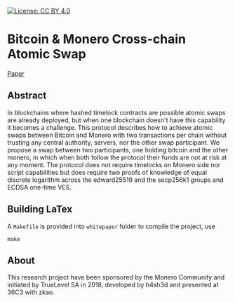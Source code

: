[![License: CC BY 4.0](https://img.shields.io/badge/License-CC%20BY%204.0-lightgrey.svg)](https://creativecommons.org/licenses/by/4.0/)

Bitcoin & Monero Cross-chain Atomic Swap
===

[Paper](./whitepaper/xmr-btc.pdf)

## Abstract

In blockchains where hashed timelock contracts are possible atomic swaps are already deployed, but when one blockchain doesn't have this capability it becomes a challenge. This protocol describes how to achieve atomic swaps between Bitcoin and Monero with two transactions per chain without trusting any central authority, servers, nor the other swap participant.  We propose a swap between two participants, one holding bitcoin and the other monero, in which when both follow the protocol their funds are not at risk at any moment. The protocol does not require timelocks on Monero side nor script capabilities but does require two proofs of knowledge of equal discrete logarithm across  the edward25519 and the secp256k1 groups and ECDSA one-time VES.

## Building LaTex

A `Makefile` is provided into `whitepaper` folder to compile the project, use

```
make
```

## About

This research project have been sponsored by the Monero Community and initiated by TrueLevel SA in 2018, developed by h4sh3d and presented at 36C3 with zkao.
